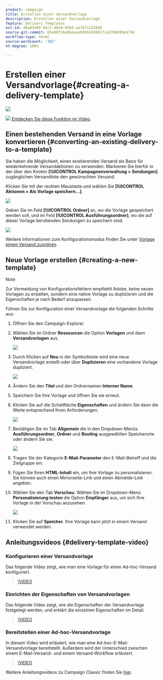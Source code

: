 ```yaml
---
product: campaign
title: Erstellen einer Versandvorlage
description: Erstellen einer Versandvorlage
feature: Delivery Templates
exl-id: 40a03e04-56c7-48c0-95b8-aa7bf1121048
source-git-commit: 65e80f16a6beaee89b51636017c42766589e179e
workflow-type: tm+mt
source-wordcount: '392'
ht-degree: 100%

---
```


# Erstellen einer Versandvorlage{#creating-a-delivery-template}

![](../../assets/common.svg)

![](assets/do-not-localize/how-to-video.png) [Entdecken Sie diese Funktion im Video](#delivery-template-video).

## Einen bestehenden Versand in eine Vorlage konvertieren {#converting-an-existing-delivery-to-a-template}

Sie haben die Möglichkeit, einen existierenden Versand als Basis für wiederkehrende Versandaktionen zu verwenden. Markieren Sie hierfür in der über den Knoten **[!UICONTROL Kampagnenverwaltung > Sendungen]** zugänglichen Versandliste den gewünschten Versand.

Klicken Sie mit der rechten Maustaste und wählen Sie **[!UICONTROL Aktionen > Als Vorlage speichern...]**.

![](assets/s_ncs_user_campaign_save_as_scenario.png)

Geben Sie im Feld **[!UICONTROL Ordner]** an, wo die Vorlage gespeichert werden soll, und im Feld **[!UICONTROL Ausführungsordner]**, wo die auf dieser Vorlage beruhenden Sendungen zu speichern sind.

![](assets/s_ncs_user_campaign_save_as_scenario_a.png)

Weitere Informationen zum Konfigurationsmodus finden Sie unter [Vorlage einem Versand zuordnen](creating-a-delivery-from-a-template.md#linking-the-template-to-a-delivery).

## Neue Vorlage erstellen {#creating-a-new-template}

>[!NOTE]
>
>Zur Vermeidung von Konfigurationsfehlern empfiehlt Adobe, keine neuen Vorlagen zu erstellen, sondern eine native Vorlage zu duplizieren und die Eigenschaften je nach Bedarf anzupassen.

Führen Sie zur Konfiguration einer Versandvorlage die folgenden Schritte aus:

1. Öffnen Sie den Campaign-Explorer.
1. Wählen Sie im Ordner **Ressourcen** die Option **Vorlagen** und dann **Versandvorlagen** aus.

   ![](assets/delivery_template_1.png)

1. Durch Klicken auf **Neu** in der Symbolleiste wird eine neue Versandvorlage erstellt oder über **Duplizieren** eine vorhandene Vorlage dupliziert.

   ![](assets/delivery_template_2.png)

1. Ändern Sie den **Titel** und den Ordnernamen **Interner Name**.
1. Speichern Sie Ihre Vorlage und öffnen Sie sie erneut.
1. Klicken Sie auf die Schaltfläche **Eigenschaften** und ändern Sie dann die Werte entsprechend Ihren Anforderungen.

   ![](assets/delivery_template_3.png)

1. Bestätigen Sie im Tab **Allgemein** die in den Dropdown-Menüs **Ausführungsordner**, **Ordner** und **Routing** ausgewählten Speicherorte oder ändern Sie sie.

   ![](assets/delivery_template_4.png)

1. Tragen Sie der Kategorie **E-Mail-Parameter** den E-Mail-Betreff und die Zielgruppe ein.
1. Fügen Sie Ihren **HTML-Inhalt** ein, um Ihre Vorlage zu personalisieren. Sie können auch einen Mirrorseite-Link und einen Abmelde-Link angeben.
1. Wählen Sie den Tab **Vorschau**. Wählen Sie im Dropdown-Menü **Personalisierung testen** die Option **Empfänger** aus, um sich Ihre Vorlage in der Vorschau anzusehen.

   ![](assets/delivery_template_5.png)

1. Klicken Sie auf **Speicher**. Ihre Vorlage kann jetzt in einem Versand verwendet werden.


## Anleitungsvideos {#delivery-template-video}

### Konfigurieren einer Versandvorlage

Das folgende Video zeigt, wie man eine Vorlage für einen Ad-hoc-Versand konfiguriert.

>[!VIDEO](https://video.tv.adobe.com/v/24066?quality=12)

### Einrichten der Eigenschaften von Versandvorlagen

Das folgende Video zeigt, wie die Eigenschaften der Versandvorlage festgelegt werden, und erklärt die einzelnen Eigenschaften im Detail.

>[!VIDEO](https://video.tv.adobe.com/v/24067?quality=12)

### Bereitstellen einer Ad-hoc-Versandvorlage

In diesem Video wird erläutert, wie man eine Ad-hoc-E-Mail-Versandvorlage bereitstellt. Außerdem wird der Unterschied zwischen einem E-Mail-Versand- und einem Versand-Workflow erläutert.

>[!VIDEO](https://video.tv.adobe.com/v/24065?quality=12)

Weitere Anleitungsvideos zu Campaign Classic finden Sie [hier](https://experienceleague.adobe.com/docs/campaign-classic-learn/tutorials/overview.html?lang=de).
